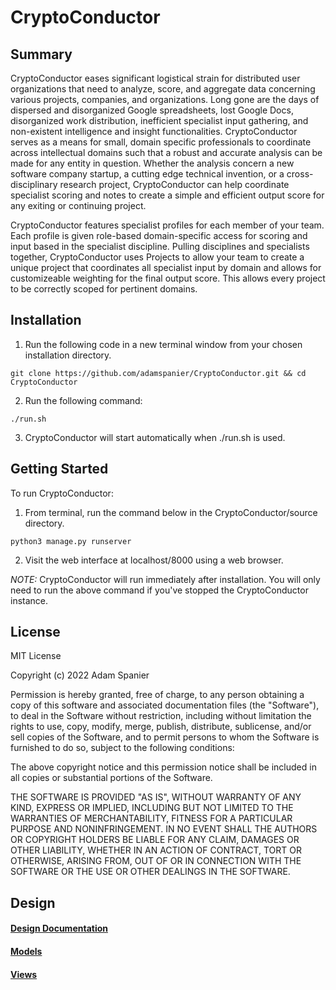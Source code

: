 # CryptoConductor

## Summary
CryptoConductor eases significant logistical strain for distributed user organizations that need to analyze, score, and aggregate data concerning various projects, companies, and organizations. Long gone are the days of dispersed and disorganized Google spreadsheets, lost Google Docs, disorganized work distribution, inefficient specialist input gathering, and non-existent intelligence and insight functionalities. CryptoConductor serves as a means for small, domain specific professionals to coordinate across intellectual domains such that a robust and accurate analysis can be made for any entity in question. Whether the analysis concern a new software company startup, a cutting edge technical invention, or a cross-disciplinary research project, CryptoConductor can help coordinate specialist scoring and notes to create a simple and efficient output score for any exiting or continuing project.

CryptoConductor features specialist profiles for each member of your team. Each profile is given role-based domain-specific access for scoring and input based in the specialist discipline. Pulling disciplines and specialists together, CryptoConductor uses Projects to allow your team to create a unique project that coordinates all specialist input by domain and allows for customizeable weighting for the final output score. This allows every project to be correctly scoped for pertinent domains. 

## Installation

1. Run the following code in a new terminal window from your chosen installation directory.
```
git clone https://github.com/adamspanier/CryptoConductor.git && cd CryptoConductor
```
2. Run the following command:
```
./run.sh
```
3. CryptoConductor will start automatically when ./run.sh is used.

## Getting Started
To run CryptoConductor: 

1. From terminal, run the command below in the CryptoConductor/source directory.
```
python3 manage.py runserver 
```

2. Visit the web interface at localhost/8000 using a web browser.

_NOTE:_ CryptoConductor will run immediately after installation. You will only need to run the above command if you've stopped the CryptoConductor instance. 

## License
MIT License

Copyright (c) 2022 Adam Spanier

Permission is hereby granted, free of charge, to any person obtaining a copy
of this software and associated documentation files (the "Software"), to deal
in the Software without restriction, including without limitation the rights
to use, copy, modify, merge, publish, distribute, sublicense, and/or sell
copies of the Software, and to permit persons to whom the Software is
furnished to do so, subject to the following conditions:

The above copyright notice and this permission notice shall be included in all
copies or substantial portions of the Software.

THE SOFTWARE IS PROVIDED "AS IS", WITHOUT WARRANTY OF ANY KIND, EXPRESS OR
IMPLIED, INCLUDING BUT NOT LIMITED TO THE WARRANTIES OF MERCHANTABILITY,
FITNESS FOR A PARTICULAR PURPOSE AND NONINFRINGEMENT. IN NO EVENT SHALL THE
AUTHORS OR COPYRIGHT HOLDERS BE LIABLE FOR ANY CLAIM, DAMAGES OR OTHER
LIABILITY, WHETHER IN AN ACTION OF CONTRACT, TORT OR OTHERWISE, ARISING FROM,
OUT OF OR IN CONNECTION WITH THE SOFTWARE OR THE USE OR OTHER DEALINGS IN THE
SOFTWARE.

## Design

#### [Design Documentation](https://github.com/adamspanier/CryptoConductor/blob/main/docs/README.md)
#### [Models](https://github.com/adamspanier/CryptoConductor/blob/main/docs/Models.md)
#### [Views](https://github.com/adamspanier/CryptoConductor/blob/main/docs/Views.md)
